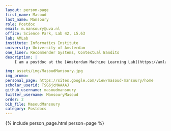 ```yaml
---
layout: person-page
first_name: Masoud 
last_name: Mansoury
role: Postdoc
email: m.mansoury@uva.nl
office: Science Park, Lab 42, L5.63 
lab: AMLab
institute: Informatics Institute
university: University of Amsterdam
one_liner: Recommender Systems, Contextual Bandits
description: |
    I am a postdoc at the [Amsterdam Machine Learning Lab](https://amlab.science.uva.nl/) (AMLab). My research interests lie in the areas of Recommender Systems, Reinforcement Learning, and Algorithmic Bias. During my Postdoc program, I am collaborating with Elsevier at Discovery Lab and working on various projects including article recommendation to the researchers and peer-reviewer recommendation. 

img: assets/img/MasoudMansoury.jpg
img_promo: 
personal_page: https://sites.google.com/view/masoud-mansoury/home
scholar_userid: TSG6jcMAAAAJ
github_username: masoudmansoury
twitter_username: MansouryMasoud
order: 2
bib_file: MasoudMansoury
category: Postdocs 
---
```


{% include person_page.html person=page %}
